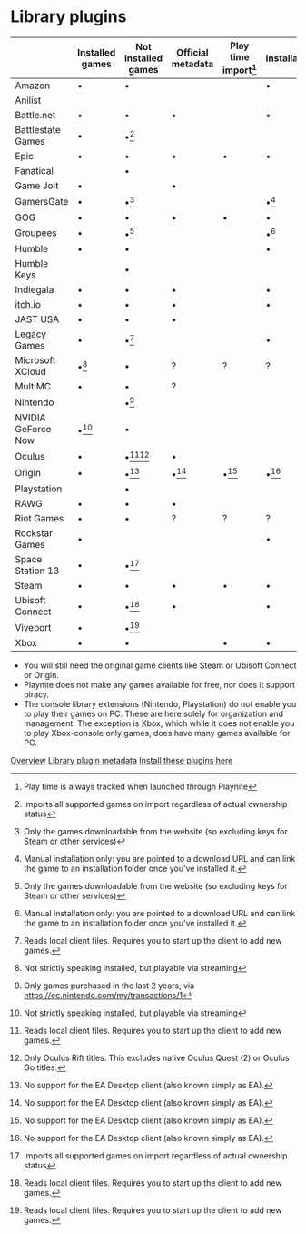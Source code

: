 # Library plugins

|                    | Installed games | Not installed games | Official metadata | Play time import[^h] | Installation |
| ------------------ | --------------- | ------------------- | ----------------- | -------------------- | ------------ |
| Amazon             | •               | •                   |                   |                      | •            |
| Anilist            |                 |                     |                   |                      |              |
| Battle.net         | •               | •                   | •                 |                      | •            |
| Battlestate Games  | •               | •[^g]               |                   |                      |              |
| Epic               | •               | •                   | •                 | •                    | •            |
| Fanatical          |                 | •                   |                   |                      |              |
| Game Jolt          | •               |                     | •                 |                      |              |
| GamersGate         | •               | •[^d]               |                   |                      | •[^c]        |
| GOG                | •               | •                   | •                 | •                    | •            |
| Groupees           | •               | •[^d]               |                   |                      | •[^c]        |
| Humble             | •               | •                   |                   |                      | •            |
| Humble Keys        |                 | •                   |                   |                      |              |
| Indiegala          | •               | •                   | •                 |                      | •            |
| itch.io            | •               | •                   | •                 |                      | •            |
| JAST USA           | •               | •                   | •                 |                      |              |
| Legacy Games       | •               | •[^a]               |                   |                      | •            |
| Microsoft XCloud   | •[^i]           | •                   | ?                 | ?                    | ?            |
| MultiMC            | •               | •                   | ?                 |                      |              |
| Nintendo           |                 | •[^f]               |                   |                      |              |
| NVIDIA GeForce Now | •[^i]           | •                   |                   |                      |              |
| Oculus             | •               | •[^a][^b]           | •                 |                      |              |
| Origin             | •               | •[^e]               | •[^e]             | •[^e]                | •[^e]        |
| Playstation        |                 | •                   |                   |                      |              |
| RAWG               | •               | •                   | •                 |                      |              |
| Riot Games         | •               | •                   | ?                 | ?                    | ?            |
| Rockstar Games     | •               |                     |                   |                      | •            |
| Space Station 13   | •               | •[^g]               |                   |                      |              |
| Steam              | •               | •                   | •                 | •                    | •            |
| Ubisoft Connect    | •               | •[^a]               | •                 |                      | •            |
| Viveport           | •               | •[^a]               |                   |                      |              |
| Xbox               | •               | •                   |                   | •                    | •            |

* You will still need the original game clients like Steam or Ubisoft Connect or Origin.
* Playnite does not make any games available for free, nor does it support piracy.
* The console library extensions (Nintendo, Playstation) do not enable you to play their games on PC. These are here solely for organization and management. The exception is Xbox, which while it does not enable you to play Xbox-console only games, does have many games available for PC.

[Overview](./README.md)
[Library plugin metadata](./librarymetadata.md)
[Install these plugins here](https://playnite.link/addons.html)

[^a]: Reads local client files. Requires you to start up the client to add new games.
[^b]: Only Oculus Rift titles. This excludes native Oculus Quest (2) or Oculus Go titles.
[^c]: Manual installation only: you are pointed to a download URL and can link the game to an installation folder once you've installed it.
[^d]: Only the games downloadable from the website (so excluding keys for Steam or other services)
[^e]: No support for the EA Desktop client (also known simply as EA).
[^f]: Only games purchased in the last 2 years, via https://ec.nintendo.com/my/transactions/1
[^g]: Imports all supported games on import regardless of actual ownership status
[^h]: Play time is always tracked when launched through Playnite
[^i]: Not strictly speaking installed, but playable via streaming